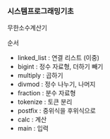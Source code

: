### 시스템프로그래밍기초
무한소수계산기


순서
- linked_list : 연결 리스트 (이중)
- bigint : 정수 자료형, 더하기 빼기
- multiply : 곱하기
- divmod : 정수 나누기, 나머지
- fraction : 분수 자료형
- tokenize : 토큰 분리
- postfix : 중위식을 후위식으로
- calc : 계산
- main : 입력
